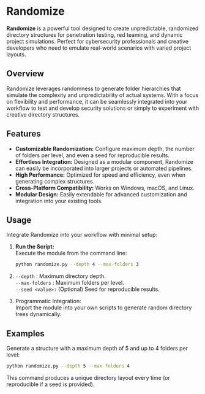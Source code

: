 # Randomize

**Randomize** is a powerful tool designed to create unpredictable, randomized directory structures for penetration testing, red teaming, and dynamic project simulations. Perfect for cybersecurity professionals and creative developers who need to emulate real-world scenarios with varied project layouts.

## Overview

Randomize leverages randomness to generate folder hierarchies that simulate the complexity and unpredictability of actual systems. With a focus on flexibility and performance, it can be seamlessly integrated into your workflow to test and develop security solutions or simply to experiment with creative directory structures.

## Features

- **Customizable Randomization:** Configure maximum depth, the number of folders per level, and even a seed for reproducible results.
- **Effortless Integration:** Designed as a modular component, Randomize can easily be incorporated into larger projects or automated pipelines.
- **High Performance:** Optimized for speed and efficiency, even when generating complex structures.
- **Cross-Platform Compatibility:** Works on Windows, macOS, and Linux.
- **Modular Design:** Easily extendable for advanced customization and integration into your existing tools.

## Usage

Integrate Randomize into your workflow with minimal setup:

1. **Run the Script:**  
   Execute the module from the command line:
   ```bash
   python randomize.py --depth 4 --max-folders 3 
   ```
   
2. ```--depth``` <n>: Maximum directory depth.<br>
```--max-folders``` <n>: Maximum folders per level.<br>
```--seed <value>:``` (Optional) Seed for reproducible results.

3. Programmatic Integration:<br> Import the module into your own scripts to generate random directory trees dynamically.

## Examples

Generate a structure with a maximum depth of 5 and up to 4 folders per level:
 ```bash
python randomize.py --depth 5 --max-folders 4
```
This command produces a unique directory layout every time (or reproducible if a seed is provided).
